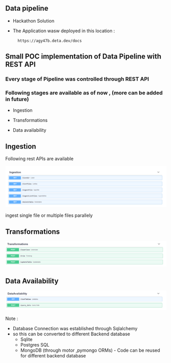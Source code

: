 ## Data pipeline
- Hackathon Solution

- The Application wasw deployed in this location :

        https://agy47b.deta.dev/docs

## Small POC implementation of Data Pipeline with REST API

### Every stage of Pipeline was controlled through REST API

### Following stages are available as of now , (more can be added in future)

- Ingestion

- Transformations

- Data availability


## Ingestion 

Following rest APIs are available

![](ingestion.PNG)

ingest single file or multiple files parallely

## Transformations

![](transformations.PNG)

## Data Availability

![](data_availability.PNG)



Note : 

   - Database Connection was established through Sqlalchemy
   - so this can be converted to different Backend database
        - Sqlite
        - Postgres SQL
        - MongoDB (through motor ,pymongo ORMs)
    - Code can be reused for different backend database        
        